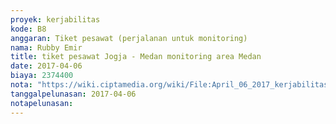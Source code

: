 ```yaml
---
proyek: kerjabilitas
kode: B8
anggaran: Tiket pesawat (perjalanan untuk monitoring)
nama: Rubby Emir
title: tiket pesawat Jogja - Medan monitoring area Medan
date: 2017-04-06
biaya: 2374400
nota: "https://wiki.ciptamedia.org/wiki/File:April_06_2017_kerjabilitas_B8_tiket_jogja_medan_rubby.JPG"
tanggalpelunasan: 2017-04-06
notapelunasan:
---
```

